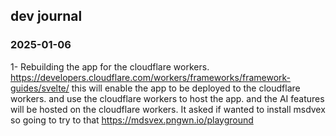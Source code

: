 ## dev journal

### 2025-01-06

1-
Rebuilding the app for the cloudflare workers.
https://developers.cloudflare.com/workers/frameworks/framework-guides/svelte/
this will enable the app to be deployed to the cloudflare workers. and use the cloudflare workers to host the app. and the AI features will be hosted on the cloudflare workers.
It asked if wanted to install  msdvex so going to try to that
https://mdsvex.pngwn.io/playground


